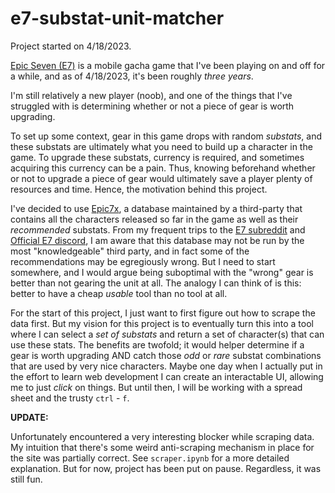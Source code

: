 # e7-substat-unit-matcher

Project started on 4/18/2023.

[Epic Seven (E7)](https://epic7.smilegatemegaport.com/) is a mobile gacha game that I've been playing on and off for a while, and as of 4/18/2023, it's been roughly *three years*.

I'm still relatively a new player (noob), and one of the things that I've struggled with is determining whether or not a piece of gear is worth upgrading.

To set up some context, gear in this game drops with random *substats*, and these substats are ultimately what you need to build up a character in the game. To upgrade these substats, currency is required, and sometimes acquiring this currency can be a pain. Thus, knowing beforehand whether or not to upgrade a piece of gear would ultimately save a player plenty of resources and time. Hence, the motivation behind this project.

I've decided to use [Epic7x](https://epic7x.com/), a database maintained by a third-party that contains all the characters released so far in the game as well as their *recommended* substats. From my frequent trips to the [E7 subreddit](https://www.reddit.com/r/EpicSeven/) and [Official E7 discord](https://discord.com/invite/8FeByWG), I am aware that this database may not be run by the most "knowledgeable" third party, and in fact some of the recommendations may be egregiously wrong. But I need to start somewhere, and I would argue being suboptimal with the "wrong" gear is better than not gearing the unit at all. The analogy I can think of is this: better to have a cheap *usable* tool than no tool at all.

For the start of this project, I just want to first figure out how to scrape the data first. But my vision for this project is to eventually turn this into a tool where I can select a *set of substats* and return a set of character(s) that can use these stats. The benefits are twofold; it would helper determine if a gear is worth upgrading AND catch those *odd* or *rare* substat combinations that are used by very nice characters. Maybe one day when I actually put in the effort to learn web development I can create an interactable UI, allowing me to just *click* on things. But until then, I will be working with a spread sheet and the trusty `ctrl` - `f`.


**UPDATE:**

Unfortunately encountered a very interesting blocker while scraping data. My intuition that there's some weird anti-scraping mechanism in place for the site was partially correct. See `scraper.ipynb` for a more detailed explanation. But for now, project has been put on pause. Regardless, it was still fun.
